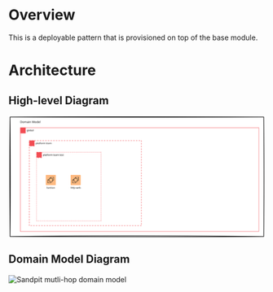 # Overview

This is a deployable pattern that is provisioned on top of the base module.

# Architecture

## High-level Diagram

<img src="./../../../assets/sandpit_multi_hop_domain_model.svg" align="center" alt="Sandpit mutli-hop high-level architecture"/>

## Domain Model Diagram

<img src="./../../../assets/sandpit_hop_high_level_domain_model.svg" align="center" alt="Sandpit mutli-hop domain model"/>